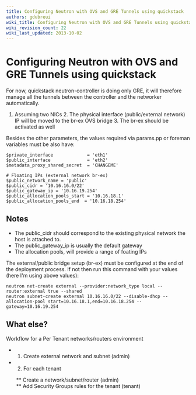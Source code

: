 ```yaml
---
title: Configuring Neutron with OVS and GRE Tunnels using quickstack
authors: gdubreui
wiki_title: Configuring Neutron with OVS and GRE Tunnels using quickstack
wiki_revision_count: 22
wiki_last_updated: 2013-10-02
---
```


# Configuring Neutron with OVS and GRE Tunnels using quickstack

For now, quickstack neutron-controller is doing only GRE, it will therefore manage all the tunnels between the controller and the networker automatically.

1. Assuming two NICs 2. The physical interface (public/external network) IP will be moved to the br-ex OVS bridge 3. The br-ex should be activated as well

Besides the other parameters, the values required via params.pp or foreman variables must be also have:

    $private_interface             = 'eth1'
    $public_interface              = 'eth2'
    $metadata_proxy_shared_secret  = 'CHANGEME'

    # Floating IPs (external network br-ex)
    $public_network_name = 'public'
    $public_cidr = '10.16.16.0/22'
    $public_gateway_ip = '10.16.19.254'
    $public_allocation_pools_start = '10.16.18.1'
    $public_allocation_pools_end  = '10.16.18.254'

## Notes

*   The public_cidr should correspond to the existing physical network the host is attached to.
*   The public_gateway_ip is usually the default gateway
*   The allocation pools, will provide a range of foating IPs

The external/public bridge setup (br-ex) must be configured at the end of the deployment process. If not then run this command with your values (here I'm using above values):

    neutron net-create external --provider:network_type local --router:external true --shared  
    neutron subnet-create external 10.16.16.0/22 --disable-dhcp --allocation-pool start=10.16.18.1,end=10.16.18.254 --gateway=10.16.19.254

## What else?

Workflow for a Per Tenant networks/routers environment

*   1. Create external network and subnet (admin)
*   2. For each tenant

       ** Create a network/subnet/router (admin)  
       ** Add Security Groups rules for the tenant (tenant)
